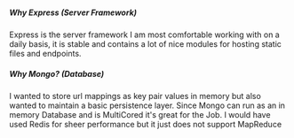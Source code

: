##### Why Express (Server Framework)
Express is the server framework I am most comfortable working 
with on a daily basis, it is stable and contains a lot of nice modules
for hosting static files and endpoints.
##### Why Mongo? (Database)
I wanted to store url mappings as key pair values in 
memory but also wanted to maintain a basic persistence layer. 
Since Mongo can run as an in memory Database and is MultiCored 
it's great for the Job. I would have used Redis for sheer performance
but it just does not support MapReduce 